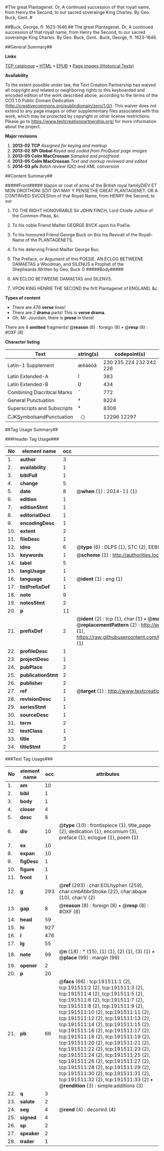#The great Plantagenet. Or, A continued succession of that royall name, from Henry the Second, to our sacred soverainge King Charles. By Geo. Buck, Gent..#

##Buck, George, fl. 1623-1646.##
The great Plantagenet. Or, A continued succession of that royall name, from Henry the Second, to our sacred soverainge King Charles. By Geo. Buck, Gent..
Buck, George, fl. 1623-1646.

##General Summary##

**Links**

[TCP catalogue](http://www.ota.ox.ac.uk/tcp/)  • 
[HTML](http://tei.it.ox.ac.uk/tcp/Texts-HTML/free/B07/B07424.html)  • 
[EPUB](http://tei.it.ox.ac.uk/tcp/Texts-EPUB/free/B07/B07424.epub) • 
[Page images (Historical Texts)](https://historicaltexts.jisc.ac.uk/eebo-99841796e)

**Availability**

To the extent possible under law, the Text Creation Partnership has waived all copyright and related or neighboring rights to this keyboarded and encoded edition of the work described above, according to the terms of the CC0 1.0 Public Domain Dedication (http://creativecommons.org/publicdomain/zero/1.0/). This waiver does not extend to any page images or other supplementary files associated with this work, which may be protected by copyright or other license restrictions. Please go to https://www.textcreationpartnership.org/ for more information about the project.

**Major revisions**

1. __2013-02__ __TCP__ *Assigned for keying and markup*
1. __2013-02__ __SPi Global__ *Keyed and coded from ProQuest page images*
1. __2013-05__ __Colm MacCrossan__ *Sampled and proofread*
1. __2013-05__ __Colm MacCrossan__ *Text and markup reviewed and edited*
1. __2014-03__ __pfs__ *Batch review (QC) and XML conversion*

##Content Summary##

#####Front#####
blazon or coat of arms of the British royal familyDIEV ET MON DROITHONI SOIT QVI MAY Y PENSETHE GREAT PLANTAGENET. OR A CONTINVED SVCCESſion of that Royall Name, from HENRY the Second, to our 
1. TO THE RIGHT HONOVRABLE Sir JOHN FINCH, Lord Chiefe Juſtice of the Common-Pleas, &c.

1. To his noble Friend Maiſter GEORGE BVCK upon his Poëſie.

1. To his honoured Friend George Buck on this his Revivall of the Royall-Name of the PLANTAGENETS.

1. To his deſerving Friend Maiſter George Buc.

1. The Preface, or Argument of this POESIE.
AN ECLOG BETWEENE DAMAETAS a Woodman, and SILENUS a Prophet of the Shepheards.Written by Geo. Buck G
#####Body#####

1. AN ECLOG BETWEENE DAMAETAS and SILENVS.

1. VPON KING HENRIE THE SECOND the firſt Plantagenet of ENGLAND, &c.

**Types of content**

  * There are 476 **verse** lines!
  * There are 2 **drama** parts! This is **verse drama**.
  * Oh, Mr. Jourdain, there is **prose** in there!

There are 8 **omitted** fragments! 
 @__reason__ (8) : foreign (8)  •  @__resp__ (8) : #OXF (8)

**Character listing**


|Text|string(s)|codepoint(s)|
|---|---|---|
|Latin-1 Supplement|æëàèòâ|230 235 224 232 242 226|
|Latin Extended-A|ſ|383|
|Latin Extended-B|Ʋ|434|
|Combining             Diacritical Marks|̄|772|
|General Punctuation|†|8224|
|Superscripts             and Subscripts|⁴|8308|
|CJKSymbolsandPunctuation|〈〉|12296 12297|

##Tag Usage Summary##

###Header Tag Usage###

|No|element name|occ|attributes|
|---|---|---|---|
|1.|__author__|3||
|2.|__availability__|1||
|3.|__biblFull__|1||
|4.|__change__|5||
|5.|__date__|8| @__when__ (1) : 2014-11 (1)|
|6.|__edition__|1||
|7.|__editionStmt__|1||
|8.|__editorialDecl__|1||
|9.|__encodingDesc__|1||
|10.|__extent__|2||
|11.|__fileDesc__|1||
|12.|__idno__|6| @__type__ (6) : DLPS (1), STC (2), EEBO-CITATION (1), PROQUEST (1), VID (1)|
|13.|__keywords__|1| @__scheme__ (1) : http://authorities.loc.gov/ (1)|
|14.|__label__|5||
|15.|__langUsage__|1||
|16.|__language__|1| @__ident__ (1) : eng (1)|
|17.|__listPrefixDef__|1||
|18.|__note__|9||
|19.|__notesStmt__|2||
|20.|__p__|11||
|21.|__prefixDef__|2| @__ident__ (2) : tcp (1), char (1)  •  @__matchPattern__ (2) : ([0-9\-]+):([0-9IVX]+) (1), (.+) (1)  •  @__replacementPattern__ (2) : http://eebo.chadwyck.com/downloadtiff?vid=$1&page=$2 (1), https://raw.githubusercontent.com/textcreationpartnership/Texts/master/tcpchars.xml#$1 (1)|
|22.|__profileDesc__|1||
|23.|__projectDesc__|1||
|24.|__pubPlace__|2||
|25.|__publicationStmt__|2||
|26.|__publisher__|2||
|27.|__ref__|1| @__target__ (1) : http://www.textcreationpartnership.org/docs/. (1)|
|28.|__revisionDesc__|1||
|29.|__seriesStmt__|1||
|30.|__sourceDesc__|1||
|31.|__term__|2||
|32.|__textClass__|1||
|33.|__title__|3||
|34.|__titleStmt__|2||


###Text Tag Usage###

|No|element name|occ|attributes|
|---|---|---|---|
|1.|__am__|10||
|2.|__bibl__|1||
|3.|__body__|1||
|4.|__closer__|4||
|5.|__desc__|8||
|6.|__div__|10| @__type__ (10) : frontispiece (1), title_page (2), dedication (1), encomium (3), preface (1), eclogue (1), poem (1)|
|7.|__ex__|10||
|8.|__expan__|10||
|9.|__figDesc__|1||
|10.|__figure__|1||
|11.|__front__|1||
|12.|__g__|293| @__ref__ (293) : char:EOLhyphen (259), char:cmbAbbrStroke (22), char:abque (10), char:V (2)|
|13.|__gap__|8| @__reason__ (8) : foreign (8)  •  @__resp__ (8) : #OXF (8)|
|14.|__head__|59||
|15.|__hi__|927||
|16.|__l__|476||
|17.|__lg__|55||
|18.|__note__|99| @__n__ (18) : * (15), (1) (1), (2) (1), (3) (1)  •  @__place__ (99) : margin (99)|
|19.|__opener__|2||
|20.|__p__|20||
|21.|__pb__|66| @__facs__ (66) : tcp:191511:1 (2), tcp:191511:2 (2), tcp:191511:3 (2), tcp:191511:4 (2), tcp:191511:5 (2), tcp:191511:6 (2), tcp:191511:7 (2), tcp:191511:8 (2), tcp:191511:9 (2), tcp:191511:10 (2), tcp:191511:11 (2), tcp:191511:12 (2), tcp:191511:13 (2), tcp:191511:14 (2), tcp:191511:15 (2), tcp:191511:16 (2), tcp:191511:17 (2), tcp:191511:18 (2), tcp:191511:19 (2), tcp:191511:20 (2), tcp:191511:21 (2), tcp:191511:22 (2), tcp:191511:23 (2), tcp:191511:24 (2), tcp:191511:25 (2), tcp:191511:26 (2), tcp:191511:27 (2), tcp:191511:28 (2), tcp:191511:29 (2), tcp:191511:30 (2), tcp:191511:31 (2), tcp:191511:32 (2), tcp:191511:33 (2)  •  @__rendition__ (3) : simple:additions (3)|
|22.|__q__|3||
|23.|__salute__|2||
|24.|__seg__|4| @__rend__ (4) : decorInit (4)|
|25.|__signed__|4||
|26.|__sp__|2||
|27.|__speaker__|2||
|28.|__trailer__|1||
